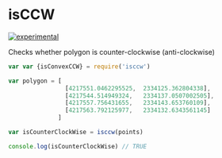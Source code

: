 # isCCW
[![experimental](http://badges.github.io/stability-badges/dist/experimental.svg)](http://github.com/badges/stability-badges)

Checks whether polygon is counter-clockwise (anti-clockwise)

```js
var var {isConvexCCW} = require('isccw')

var polygon = [ 
                [4217551.0462295525,  2334125.362804338],
                [4217544.514949324,   2334137.0507002505],
                [4217557.756431655,   2334143.653760109],
                [4217563.792125977,   2334132.6343561145]
              ]

var isCounterClockWise = isccw(points)

console.log(isCounterClockWise) // TRUE
```